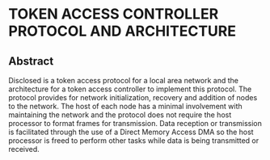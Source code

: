 # TOKEN ACCESS CONTROLLER PROTOCOL AND ARCHITECTURE

## Abstract
Disclosed is a token access protocol for a local area network and the architecture for a token access controller to implement this protocol. The protocol provides for network initialization, recovery and addition of nodes to the network. The host of each node has a minimal involvement with maintaining the network and the protocol does not require the host processor to format frames for transmission. Data reception or transmission is facilitated through the use of a Direct Memory Access DMA so the host processor is freed to perform other tasks while data is being transmitted or received.